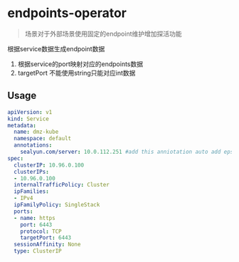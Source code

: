 # endpoints-operator
> 场景对于外部场景使用固定的endpoint维护增加探活功能

根据service数据生成endpoint数据

1. 根据service的port映射对应的endpoints数据
2. targetPort 不能使用string只能对应int数据



## Usage

```yaml
apiVersion: v1
kind: Service
metadata:
  name: dmz-kube
  namespace: default
  annotations:
    sealyun.com/server: 10.0.112.251 #add this anniotation auto add eps
spec:
  clusterIP: 10.96.0.100
  clusterIPs:
  - 10.96.0.100
  internalTrafficPolicy: Cluster
  ipFamilies:
  - IPv4
  ipFamilyPolicy: SingleStack
  ports:
  - name: https
    port: 6443
    protocol: TCP
    targetPort: 6443
  sessionAffinity: None
  type: ClusterIP
```
